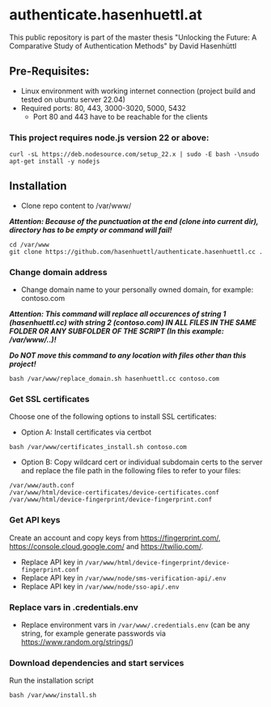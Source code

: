 # authenticate.hasenhuettl.at
This public repository is part of the master thesis "Unlocking the Future: A Comparative Study of Authentication Methods" by David Hasenhüttl

## Pre-Requisites:
 * Linux environment with working internet connection (project build and tested on ubuntu server 22.04)
 * Required ports: 80, 443, 3000-3020, 5000, 5432
   * Port 80 and 443 have to be reachable for the clients

### This project requires node.js version 22 or above:
```
curl -sL https://deb.nodesource.com/setup_22.x | sudo -E bash -\nsudo apt-get install -y nodejs
```

## Installation

* Clone repo content to /var/www/

___Attention: Because of the punctuation at the end (clone into current dir), directory has to be empty or command will fail!___
```
cd /var/www
git clone https://github.com/hasenhuettl/authenticate.hasenhuettl.cc .
```

### Change domain address
 * Change domain name to your personally owned domain, for example: contoso.com

___**Attention: This command will replace all occurences of string 1 (hasenhuettl.cc) with string 2 (contoso.com) IN ALL FILES IN THE SAME FOLDER OR ANY SUBFOLDER OF THE SCRIPT (In this example: /var/www/..)!**___

___**Do NOT move this command to any location with files other than this project!**___
```
bash /var/www/replace_domain.sh hasenhuettl.cc contoso.com
```

### Get SSL certificates
Choose one of the following options to install SSL certificates:

 * Option A: Install certificates via certbot
```
bash /var/www/certificates_install.sh contoso.com
```

 * Option B: Copy wildcard cert or individual subdomain certs to the server and replace the file path in the following files to refer to your files:
```
/var/www/auth.conf
/var/www/html/device-certificates/device-certificates.conf
/var/www/html/device-fingerprint/device-fingerprint.conf
```

### Get API keys
Create an account and copy keys from <https://fingerprint.com/>, <https://console.cloud.google.com/> and <https://twilio.com/>.

 * Replace API key in `/var/www/html/device-fingerprint/device-fingerprint.conf`
 * Replace API key in `/var/www/node/sms-verification-api/.env`
 * Replace API key in `/var/www/node/sso-api/.env`

### Replace vars in .credentials.env
 * Replace environment vars in `/var/www/.credentials.env` (can be any string, for example generate passwords via <https://www.random.org/strings/>)

### Download dependencies and start services
Run the installation script
```
bash /var/www/install.sh
```
